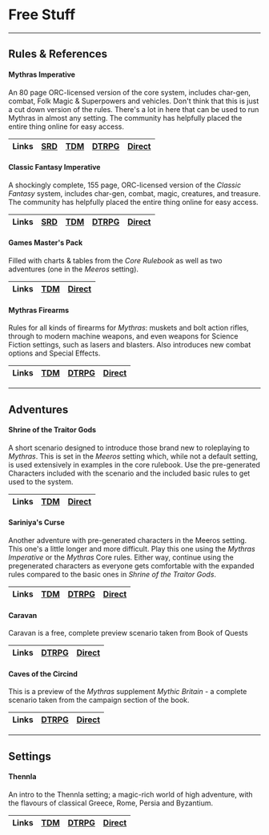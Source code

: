 # Free Stuff

---
## Rules & References

#### Mythras Imperative

An 80 page ORC-licensed version of the core system, includes char-gen, combat, Folk Magic & Superpowers and vehicles. Don't think that this is just a cut down version of the rules. There's a lot in here that can be used to run Mythras in almost any setting. The community has helpfully placed the entire thing online for easy access.

| Links | [SRD](https://srd.mythras.net/) | [TDM](https://thedesignmechanism.com/mythras-imperative/) | [DTRPG](https://preview.drivethrurpg.com/en/product/185299/mythras-imperative) | [Direct](https://github.com/AdeptAustin/mythras.net/raw/refs/heads/Confirm-Download-Paths/Downloads/TDMORC002_Mythras_Imperative_071223.pdf) |
| :-- | :-- | :-- | :-- | :-- |

#### Classic Fantasy Imperative

A shockingly complete, 155 page, ORC-licensed version of the _Classic Fantasy_ system, includes char-gen, combat, magic, creatures, and treasure. The community has helpfully placed the entire thing online for easy access.

| Links | [SRD](https://cfi-srd.mythras.net/) | [TDM](https://thedesignmechanism.com/classic-fantasy-imperative-pdf/) | [DTRPG](https://preview.drivethrurpg.com/en/product/449976/classic-fantasy-imperative) | [Direct](https://github.com/AdeptAustin/mythras.net/raw/refs/heads/Confirm-Download-Paths/Downloads/TDMORC001_Classic_Fantasy_Imperative_130923.pdf) |
| :-- | :-- | :-- | :-- | :-- |

#### Games Master's Pack

Filled with charts & tables from the _Core Rulebook_ as well as two adventures (one in the _Meeros_ setting).

| Links | [TDM](https://thedesignmechanism.com/mythras-games-masters-pack/) | [Direct](https://github.com/AdeptAustin/mythras.net/raw/refs/heads/Confirm-Download-Paths/Downloads/Mythras_Games_Masters_Pack.pdf) |
| :-- | :-- | :-- |

#### Mythras Firearms

Rules for all kinds of firearms for _Mythras_: muskets and bolt action rifles, through to modern machine weapons, and even weapons for Science Fiction settings, such as lasers and blasters. Also introduces new combat options and Special Effects.

| Links | [TDM](https://thedesignmechanism.com/mythras-firearms-pdf-/) | [DTRPG](https://www.drivethrurpg.com/en/product/105453/mythras-firearms) | [Direct](https://github.com/AdeptAustin/mythras.net/raw/refs/heads/Confirm-Download-Paths/Downloads/Mythras_Firearms.pdf) |
| :-- | :-- | :-- | :-- |

---
## Adventures

#### Shrine of the Traitor Gods

A short scenario designed to introduce those brand new to roleplaying to _Mythras_. This is set in the _Meeros_ setting which, while not a default setting, is used extensively in examples in the core rulebook. Use the pre-generated Characters included with the scenario and the included basic rules to get used to the system.

| Links | [TDM](https://thedesignmechanism.com/shrine-of-the-traitor-gods/) | [Direct](https://github.com/AdeptAustin/mythras.net/raw/refs/heads/Confirm-Download-Paths/Downloads/Shrine_of_the_Traitor_Gods.zip) |
| :-- | :-- | :-- |

#### Sariniya's Curse

Another adventure with pre-generated characters in the Meeros setting. This one's a little longer and more difficult. Play this one using the _Mythras Imperative_ or the _Mythras_ Core rules. Either way, continue using the pregenerated characters as everyone gets comfortable with the expanded rules compared to the basic ones in _Shrine of the Traitor Gods_.

| Links | [TDM](https://thedesignmechanism.com/sariniya-s-curse/) | [DTRPG](https://preview.drivethrurpg.com/en/product/131172/sariniya-s-curse) | [Direct](https://github.com/AdeptAustin/mythras.net/raw/refs/heads/Confirm-Download-Paths/Downloads/Sariniyas_Curse_220123_copy.pdf) |
| :-- | :-- | :-- | :-- |

#### Caravan

Caravan is a free, complete preview scenario taken from Book of Quests

| Links | [DTRPG](https://www.drivethrurpg.com/en/product/110304/book-of-quests-preview-caravan) | [Direct](https://github.com/AdeptAustin/mythras.net/raw/refs/heads/Confirm-Download-Paths/Downloads/Book_of_Quests_Preview_Caravan.pdf) |
| :-- | :-- | :-- |

#### Caves of the Circind

This is a preview of the _Mythras_ supplement _Mythic Britain_ - a complete scenario taken from the campaign section of the book.

| Links | [DTRPG](https://www.drivethrurpg.com/en/product/137001/mythic-britain-preview-caves-of-the-circind) | [Direct](https://github.com/AdeptAustin/mythras.net/raw/refs/heads/Confirm-Download-Paths/Downloads/Caves_of_the_Circind.pdf) |
| :-- | :-- | :-- |

---
## Settings

#### Thennla

An intro to the Thennla setting; a magic-rich world of high adventure, with the flavours of classical Greece, Rome, Persia and Byzantium.

| Links | [TDM](https://thedesignmechanism.com/world-of-thennla-pdf/) | [DTRPG](https://www.drivethrurpg.com/en/product/192774/thennla) | [Direct](https://github.com/AdeptAustin/mythras.net/raw/refs/heads/Confirm-Download-Paths/Downloads/Thennla.pdf) |
| :-- | :-- | :-- | :-- |